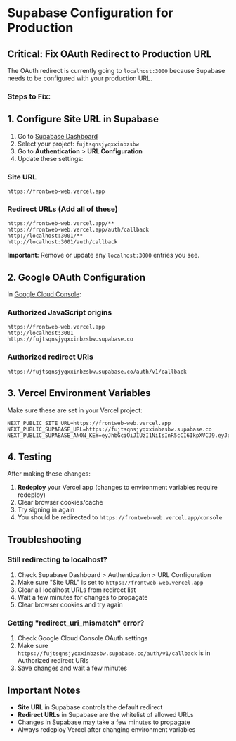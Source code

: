 # Supabase Configuration for Production

## Critical: Fix OAuth Redirect to Production URL

The OAuth redirect is currently going to `localhost:3000` because Supabase needs to be configured with your production URL.

### Steps to Fix:

## 1. Configure Site URL in Supabase

1. Go to [Supabase Dashboard](https://app.supabase.com)
2. Select your project: `fujtsqnsjyqxxinbzsbw`
3. Go to **Authentication** > **URL Configuration**
4. Update these settings:

### Site URL
```
https://frontweb-web.vercel.app
```

### Redirect URLs (Add all of these)
```
https://frontweb-web.vercel.app/**
https://frontweb-web.vercel.app/auth/callback
http://localhost:3001/**
http://localhost:3001/auth/callback
```

**Important:** Remove or update any `localhost:3000` entries you see.

## 2. Google OAuth Configuration

In [Google Cloud Console](https://console.cloud.google.com/):

### Authorized JavaScript origins
```
https://frontweb-web.vercel.app
http://localhost:3001
https://fujtsqnsjyqxxinbzsbw.supabase.co
```

### Authorized redirect URIs
```
https://fujtsqnsjyqxxinbzsbw.supabase.co/auth/v1/callback
```

## 3. Vercel Environment Variables

Make sure these are set in your Vercel project:

```
NEXT_PUBLIC_SITE_URL=https://frontweb-web.vercel.app
NEXT_PUBLIC_SUPABASE_URL=https://fujtsqnsjyqxxinbzsbw.supabase.co
NEXT_PUBLIC_SUPABASE_ANON_KEY=eyJhbGciOiJIUzI1NiIsInR5cCI6IkpXVCJ9.eyJpc3MiOiJzdXBhYmFzZSIsInJlZiI6ImZ1anRzcW5zanlxeHhpbmJ6c2J3Iiwicm9sZSI6ImFub24iLCJpYXQiOjE3NjE0MjM0MTYsImV4cCI6MjA3Njk5OTQxNn0.v0ITYFPQSCefMgIKlA3KB1ZfGrvOqkckbv8OtloPi2k
```

## 4. Testing

After making these changes:

1. **Redeploy** your Vercel app (changes to environment variables require redeploy)
2. Clear browser cookies/cache
3. Try signing in again
4. You should be redirected to `https://frontweb-web.vercel.app/console`

## Troubleshooting

### Still redirecting to localhost?

1. Check Supabase Dashboard > Authentication > URL Configuration
2. Make sure "Site URL" is set to `https://frontweb-web.vercel.app`
3. Clear all localhost URLs from redirect list
4. Wait a few minutes for changes to propagate
5. Clear browser cookies and try again

### Getting "redirect_uri_mismatch" error?

1. Check Google Cloud Console OAuth settings
2. Make sure `https://fujtsqnsjyqxxinbzsbw.supabase.co/auth/v1/callback` is in Authorized redirect URIs
3. Save changes and wait a few minutes

## Important Notes

- **Site URL** in Supabase controls the default redirect
- **Redirect URLs** in Supabase are the whitelist of allowed URLs
- Changes in Supabase may take a few minutes to propagate
- Always redeploy Vercel after changing environment variables
